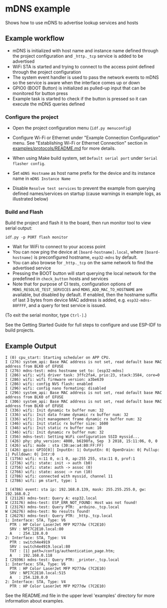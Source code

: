 # mDNS example

Shows how to use mDNS to advertise lookup services and hosts

## Example workflow

- mDNS is initialized with host name and instance name defined through the project configuration and `_http._tcp` service is added to be advertised
- WiFi STA is started and trying to connect to the access point defined through the project configuration
- The system event handler is used to pass the network events to mDNS so the service is aware when the interface comes up or down
- GPIO0 (BOOT Button) is initialized as pulled-up input that can be monitored for button press
- Example task is started to check if the button is pressed so it can execute the mDNS queries defined

### Configure the project

* Open the project configuration menu (`idf.py menuconfig`)

* Configure Wi-Fi or Ethernet under "Example Connection Configuration" menu. See "Establishing Wi-Fi or Ethernet Connection" section in [examples/protocols/README.md](../README.md) for more details.
* When using Make build system, set `Default serial port` under `Serial flasher config`.
* Set `mDNS Hostname` as host name prefix for the device and its instance name in `mDNS Instance Name`
* Disable `Resolve test services` to prevent the example from querying defined names/services on startup (cause warnings in example logs, as illustrated below)

### Build and Flash

Build the project and flash it to the board, then run monitor tool to view serial output:

```
idf.py -p PORT flash monitor
```

- Wait for WiFi to connect to your access point
- You can now ping the device at `[board-hostname].local`, where `[board-hostname]` is preconfigured hostname, `esp32-mdns` by default.
- You can also browse for `_http._tcp` on the same network to find the advertised service
- Pressing the BOOT button will start querying the local network for the predefined in `check_button` hosts and services
- Note that for purpose of CI tests, configuration options of `MDNS_RESOLVE_TEST_SERVICES` and `MDNS_ADD_MAC_TO_HOSTNAME` are available, but disabled by default. If enabled, then the hostname suffix of last 3 bytes from device MAC address is added, e.g. `esp32-mdns-80FFFF`, and a query for test service is issued.


(To exit the serial monitor, type ``Ctrl-]``.)

See the Getting Started Guide for full steps to configure and use ESP-IDF to build projects.

## Example Output
```
I (0) cpu_start: Starting scheduler on APP CPU.
I (276) system_api: Base MAC address is not set, read default base MAC address from BLK0 of EFUSE
I (276) mdns-test: mdns hostname set to: [esp32-mdns]
I (286) wifi: wifi driver task: 3ffc2fa4, prio:23, stack:3584, core=0
I (286) wifi: wifi firmware version: a3be639
I (286) wifi: config NVS flash: enabled
I (296) wifi: config nano formating: disabled
I (296) system_api: Base MAC address is not set, read default base MAC address from BLK0 of EFUSE
I (306) system_api: Base MAC address is not set, read default base MAC address from BLK0 of EFUSE
I (336) wifi: Init dynamic tx buffer num: 32
I (336) wifi: Init data frame dynamic rx buffer num: 32
I (336) wifi: Init management frame dynamic rx buffer num: 32
I (346) wifi: Init static rx buffer size: 1600
I (346) wifi: Init static rx buffer num: 10
I (346) wifi: Init dynamic rx buffer num: 32
I (356) mdns-test: Setting WiFi configuration SSID myssid...
I (426) phy: phy_version: 4000, b6198fa, Sep  3 2018, 15:11:06, 0, 0
I (426) wifi: mode : sta (30:ae:a4:80:FF:FF)
I (426) gpio: GPIO[0]| InputEn: 1| OutputEn: 0| OpenDrain: 0| Pullup: 1| Pulldown: 0| Intr:0
I (1756) wifi: n:11 0, o:1 0, ap:255 255, sta:11 0, prof:1
I (2736) wifi: state: init -> auth (b0)
I (2756) wifi: state: auth -> assoc (0)
I (2766) wifi: state: assoc -> run (10)
I (2786) wifi: connected with myssid, channel 11
I (2786) wifi: pm start, type: 1

I (4786) event: sta ip: 192.168.0.139, mask: 255.255.255.0, gw: 192.168.0.2
I (21126) mdns-test: Query A: esp32.local
W (23176) mdns-test: ESP_ERR_NOT_FOUND: Host was not found!
I (23176) mdns-test: Query PTR: _arduino._tcp.local
W (26276) mdns-test: No results found!
I (26276) mdns-test: Query PTR: _http._tcp.local
1: Interface: STA, Type: V6
  PTR : HP Color LaserJet MFP M277dw (7C2E10)
  SRV : NPI7C2E10.local:80
  A   : 254.128.0.0
2: Interface: STA, Type: V4
  PTR : switch4e4919
  SRV : switch4e4919.local:80
  TXT : [1] path=/config/authentication_page.htm;
  A   : 192.168.0.118
I (29396) mdns-test: Query PTR: _printer._tcp.local
1: Interface: STA, Type: V6
  PTR : HP Color LaserJet MFP M277dw (7C2E10)
  SRV : NPI7C2E10.local:515
  A   : 254.128.0.0
2: Interface: STA, Type: V4
  PTR : HP Color LaserJet MFP M277dw (7C2E10)
```

See the README.md file in the upper level 'examples' directory for more information about examples.
